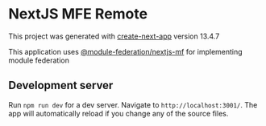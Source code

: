 # NextJS MFE Remote

This project was generated with [create-next-app](https://www.npmjs.com/package/create-next-app) version 13.4.7

This application uses [@module-federation/nextjs-mf](https://www.npmjs.com/package/@module-federation/nextjs-mf) for implementing module federation

## Development server

Run `npm run dev` for a dev server. Navigate to `http://localhost:3001/`. The app will automatically reload if you change any of the source files.
